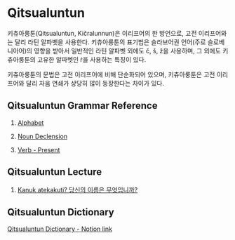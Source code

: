 # Qitsualuntun



키츄아룽툰(Qitsualuntun, Ki&ccaron;ralunnun)은 이리프어의 한 방언으로, 고전 이리프어와는 달리 라틴 알파벳을 사용한다. 키츄아룽툰의 표기법은 슬라브어권 언어(주로 슬로베니아어)의 영향을 받아서 일반적인 라틴 알파벳 외에도 č, &scaron;, ž을 사용하며, 그 외에도 키츄아룽툰의 고유한 알파벳인 &#7769;을 사용하는 특징이 있다.

키츄아룽툰의 문법은 고전 이리프어에 비해 단순화되어 있으며, 키츄아룽툰은 고전 이리프어와 달리 자음 연쇄가 상당히 많이 등장한다는 차이가 있다.



## Qitsualuntun Grammar Reference



1. [Alphabet](https://lievrenard.github.io/LievRenard/Qitsualuntun/Alphabet)

   

2. [Noun Declension](https://lievrenard.github.io/LievRenard/Qitsualuntun/Noun)

   

3. [Verb - Present](https://lievrenard.github.io/LievRenard/Qitsualuntun/Present)



## Qitsualuntun Lecture



1. [Kanuk atekakuti? 당신의 이름은 무엇입니까?](https://lievrenard.github.io/LievRenard/Qitsualuntun/Lecture/Chapter1)



## Qitsualuntun Dictionary



[Qitsualuntun Dictionary - Notion link](https://planet-tail-592.notion.site/007ef583516f427daef004d9264a39a0?v=aec5e107569d48c1b428a51b1092982f)